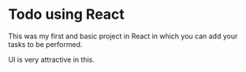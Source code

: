   # Todo using React

This was my first and basic project in React in which you can add your tasks to be performed.   

UI is very attractive in this.


 













 





 



 




 














 



















































































